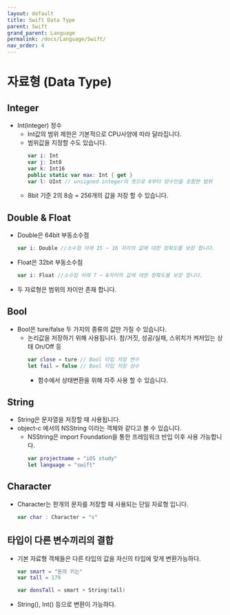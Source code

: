 ```yaml
---
layout: default
title: Swift Data Type
parent: Swift
grand_parent: Language
permalink: /docs/Language/Swift/
nav_order: 4
---
```


# 자료형 (Data Type)

## Integer
* Int(integer) 정수
    * Int값의 범위 제한은 기본적으로 CPU사양에 따라 달라집니다.
    * 범위값을 지정할 수도 있습니다.
        ```swift
        var i: Int
        var j: Int8
        var k: Int16
        public static var max: Int { get }
        var l: UInt // unsigned integer의 뜻으로 0부터 양수만을 포함한 범위
        ```
    * 8bit 기준 2의 8승 = 256개의 값을 저장 할 수 있습니다.

## Double & Float
* Double은 64bit 부동소수점
    ```swift
    var i: Double //소수점 아래 15 ~ 16 자리의 값에 대한 정확도를 보장 합니다.
    ```
* Float은 32bit 부동소수점
    ```swift
    var i: Float //소수점 아래 7 ~ 8자리의 값에 대한 정확도를 보장 합니다.
    ```
* 두 자료형은 범위의 차이만 존재 합니다.

## Bool
* Bool은 ture/false 두 가지의 종류의 값만 가질 수 있습니다.
    * 논리값을 저장하기 위해 사용됩니다. 참/거짓, 성공/실패, 스위치가 켜저있는 상태 On/Off 등
        ```swift
        var close = ture // Bool 타입 저장 변수
        let fail = false // Bool 타입 저장 상수
        ```
        * 함수에서 상태변환을 위해 자주 사용 할 수 있습니다.

## String
* String은 문자열을 저장할 때 사용됩니다.
* object-c 에서의 NSString 이라는 객체와 같다고 볼 수 있습니다.
    * NSString은 import Foundation을 통한 프레임워크 반입 이후 사용 가능합니다.
        ```swift
        var projectname = "iOS study"
        let language = "swift"
        ```

## Character
* Character는 한개의 문자를 저장할 때 사용되는 단일 자료형 입니다.
    ```swift
    var char : Character = "s"
    ```

## 타입이 다른 변수끼리의 결합
* 기본 자료형 객체들은 다른 타입의 값을 자신의 타입에 맞게 변환가능하다.
    ```swift
    var smart = "돈의 키는"
    var tall = 179

    var donsTall = smart + String(tall)
    ```
* String(), Int() 등으로 변환이 가능하다.